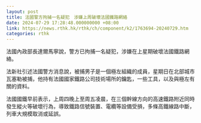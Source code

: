 ```yaml
---
layout: post
title: 法國警方拘捕一名疑犯　涉嫌上周破壞法國鐵路網絡
date: 2024-07-29 17:28:48.000000000 +08:00
link: https://news.rthk.hk/rthk/ch/component/k2/1763694-20240729.htm
categories: rthk
---
```


法國內政部長達爾馬寧說，警方已拘捕一名疑犯，涉嫌在上星期破壞法國鐵路網絡。

法新社引述法國警方消息說，被捕男子是一個極左組織的成員，星期日在北部城市瓦塞勒被捕，他持有法國國家鐵路公司技術場所的鑰匙，一些工具，以及與極左有關的資料。

法國國鐵早前表示，上周四晚上至周五凌晨，在三個幹線方向的高速鐵路附近同時發生縱火等破壞行為，導致鐵路信號裝置、電纜等設備受損，多條高鐵線路中斷，列車大規模取消或延誤。
